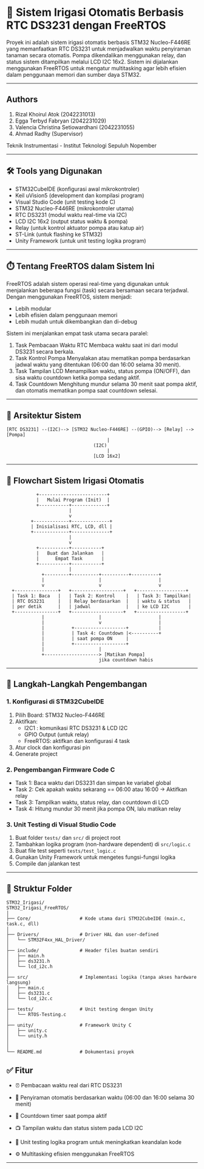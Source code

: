 # 🌱 Sistem Irigasi Otomatis Berbasis RTC DS3231 dengan FreeRTOS

Proyek ini adalah sistem irigasi otomatis berbasis STM32 Nucleo-F446RE yang memanfaatkan RTC DS3231 untuk menjadwalkan waktu penyiraman tanaman secara otomatis. Pompa dikendalikan menggunakan relay, dan status sistem ditampilkan melalui LCD I2C 16x2. Sistem ini dijalankan menggunakan FreeRTOS untuk mengatur multitasking agar lebih efisien dalam penggunaan memori dan sumber daya STM32.

---

## Authors
1. Rizal Khoirul Atok (2042231013)
2. Egga Terbyd Fabryan (2042231029)
3. Valencia Christina Setiowardhani (2042231055)
4. Ahmad Radhy (Supervisor)

Teknik Instrumentasi - Institut Teknologi Sepuluh Nopember

---

## 🛠️ Tools yang Digunakan

- STM32CubeIDE (konfigurasi awal mikrokontroler)
- Keil uVision5 (development dan kompilasi program)
- Visual Studio Code (unit testing kode C)
- STM32 Nucleo-F446RE (mikrokontroler utama)
- RTC DS3231 (modul waktu real-time via I2C)
- LCD I2C 16x2 (output status waktu & pompa)
- Relay (untuk kontrol aktuator pompa atau katup air)
- ST-Link (untuk flashing ke STM32)
- Unity Framework (untuk unit testing logika program)

---

## ⏱️ Tentang FreeRTOS dalam Sistem Ini
FreeRTOS adalah sistem operasi real-time yang digunakan untuk menjalankan beberapa fungsi (task) secara bersamaan secara terjadwal. Dengan menggunakan FreeRTOS, sistem menjadi:

- Lebih modular
- Lebih efisien dalam penggunaan memori
- Lebih mudah untuk dikembangkan dan di-debug

Sistem ini menjalankan empat task utama secara paralel:

1. Task Pembacaan Waktu RTC
Membaca waktu saat ini dari modul DS3231 secara berkala.
2. Task Kontrol Pompa
Menyalakan atau mematikan pompa berdasarkan jadwal waktu yang ditentukan (06:00 dan 16:00 selama 30 menit).
3. Task Tampilan LCD
Menampilkan waktu, status pompa (ON/OFF), dan sisa waktu countdown ketika pompa sedang aktif.
4. Task Countdown
Menghitung mundur selama 30 menit saat pompa aktif, dan otomatis mematikan pompa saat countdown selesai.

---

## 🧱 Arsitektur Sistem

```plaintext
[RTC DS3231] --(I2C)--> [STM32 Nucleo-F446RE] --(GPIO)--> [Relay] --> [Pompa]
                                     |
                                (I2C)
                                     |
                                [LCD 16x2]

```
---

## 🔁 Flowchart Sistem Irigasi Otomatis
```plaintext
           +-------------------------+
           |   Mulai Program (Init)  |
           +-----------+-------------+
                       |
                       v
         +-------------+--------------+
         | Inisialisasi RTC, LCD, dll |
         +-------------+--------------+
                       |
                       v
           +-----------+-----------+
           |   Buat dan Jalankan   |
           |      Empat Task       |
           +-----------+-----------+
                       |
             +---------+----------+----------+----------+
             |                    |                     |
             v                    v                     v
  +----------------+   +-------------------+   +------------------+
  | Task 1: Baca   |   | Task 2: Kontrol    |   | Task 3: Tampilkan|
  | RTC DS3231     |   | Relay berdasarkan  |   | waktu & status   |
  | per detik      |   | jadwal             |   | ke LCD I2C       |
  +----------------+   +-------------------+   +------------------+
             |                    |                     |
             |                    v                     |
             |          +-------------------+           |
             |          | Task 4: Countdown |<----------+
             |          | saat pompa ON     |
             |          +-------------------+
             |                    |
             +--------------------> [Matikan Pompa]
                                  jika countdown habis

```
---

## 🔧 Langkah-Langkah Pengembangan

### 1. Konfigurasi di STM32CubeIDE

1. Pilih Board: STM32 Nucleo-F446RE  
2. Aktifkan:
   - I2C1 : komunikasi RTC DS3231 & LCD I2C
   - GPIO Output (untuk relay)
   - FreeRTOS: aktifkan dan konfigurasi 4 task
3. Atur clock dan konfigurasi pin
4. Generate project

### 2. Pengembangan Firmware Code C

- Task 1: Baca waktu dari DS3231 dan simpan ke variabel global
- Task 2: Cek apakah waktu sekarang == 06:00 atau 16:00 → Aktifkan relay
- Task 3: Tampilkan waktu, status relay, dan countdown di LCD
- Task 4: Hitung mundur 30 menit jika pompa ON, lalu matikan relay

### 3. Unit Testing di Visual Studio Code

1. Buat folder `tests/` dan `src/` di project root  
2. Tambahkan logika program (non-hardware dependent) di `src/logic.c`  
3. Buat file test seperti `tests/test_logic.c`  
4. Gunakan Unity Framework untuk mengetes fungsi-fungsi logika  
5. Compile dan jalankan test

---

## 📁 Struktur Folder

```plaintext
STM32_Irigasi/
STM32_Irigasi_FreeRTOS/
│
├── Core/                  # Kode utama dari STM32CubeIDE (main.c, task.c, dll)
│
├── Drivers/               # Driver HAL dan user-defined
│   └── STM32F4xx_HAL_Driver/
│
├── include/               # Header files buatan sendiri
│   ├── main.h
│   ├── ds3231.h
│   └── lcd_i2c.h
│
├── src/                   # Implementasi logika (tanpa akses hardware langsung)
│   ├── main.c
│   ├── ds3231.c
│   └── lcd_i2c.c
│
├── tests/                 # Unit testing dengan Unity
│   └── RTOS-Testing.c
│
├── unity/                 # Framework Unity C
│   ├── unity.c
│   └── unity.h
│
│
└── README.md              # Dokumentasi proyek

```


## ✅ Fitur

- ⏰ Pembacaan waktu real dari RTC DS3231

- 🚿 Penyiraman otomatis berdasarkan waktu (06:00 dan 16:00 selama 30 menit)

- 🔁 Countdown timer saat pompa aktif

- 📺 Tampilan waktu dan status sistem pada LCD I2C

- 🧪 Unit testing logika program untuk meningkatkan keandalan kode

- ⚙️ Multitasking efisien menggunakan FreeRTOS

---
